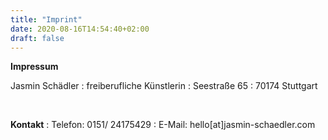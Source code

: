 ```yaml
---
title: "Imprint"
date: 2020-08-16T14:54:40+02:00
draft: false
---
```


**Impressum**
&nbsp;

Jasmin Schädler
:   freiberufliche Künstlerin
:   Seestraße 65
:   70174 Stuttgart

&nbsp;

**Kontakt**
:   Telefon: 0151/ 24175429 
:   E-Mail: hello[at]jasmin-schaedler.com